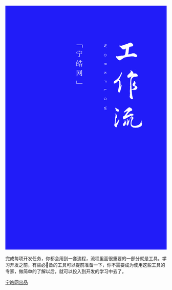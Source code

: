![](/assets/workflow-book-cover.png)

完成每项开发任务，你都会用到一套流程，流程里面很重要的一部分就是工具。学习开发之前，有些必备的工具可以提前准备一下，你不需要成为使用这些工具的专家，做简单的了解以后，就可以投入到开发的学习中去了。

[宁皓网出品](https://ninghao.net/?a=51729)


